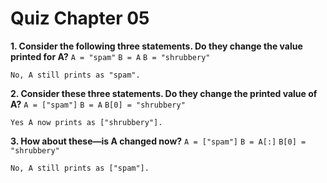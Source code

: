 # Quiz Chapter 05

**1. Consider the following three statements. Do they change the value printed for A?**
    `A = "spam"`
    `B = A`
    `B = "shrubbery"`

    No, A still prints as "spam".

**2. Consider these three statements. Do they change the printed value of A?**
    `A = ["spam"]`
    `B = A`
    `B[0] = "shrubbery"`

    Yes A now prints as ["shrubbery"].

**3. How about these—is A changed now?**
    `A = ["spam"]`
    `B = A[:]`
    `B[0] = "shrubbery"`

    No, A still prints as ["spam"].
